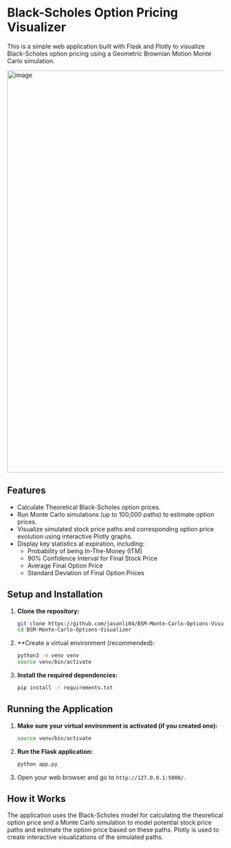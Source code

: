 # Black-Scholes Option Pricing Visualizer

This is a simple web application built with Flask and Plotly to visualize Black-Scholes option pricing using a Geometric Brownian Motion Monte Carlo simulation.

<img width="936" alt="image" src="https://github.com/user-attachments/assets/16a16db0-eb70-4438-a8ab-d815017e0f8f" />

## Features

*   Calculate Theoretical Black-Scholes option prices.
*   Run Monte Carlo simulations (up to 100,000 paths) to estimate option prices.
*   Visualize simulated stock price paths and corresponding option price evolution using interactive Plotly graphs.
*   Display key statistics at expiration, including:
    *   Probability of being In-The-Money (ITM)
    *   90% Confidence Interval for Final Stock Price
    *   Average Final Option Price
    *   Standard Deviation of Final Option Prices

## Setup and Installation

1.  **Clone the repository:**

    ```bash
    git clone https://github.com/jasonli04/BSM-Monte-Carlo-Options-Visualizer
    cd BSM-Monte-Carlo-Options-Visualizer
    ```

2.  **Create a virtual environment (recommended):

    ```bash
    python3 -m venv venv
    source venv/bin/activate
    ```

3.  **Install the required dependencies:**

    ```bash
    pip install -r requirements.txt
    ```

## Running the Application

1.  **Make sure your virtual environment is activated (if you created one):**

    ```bash
    source venv/bin/activate
    ```

2.  **Run the Flask application:**

    ```bash
    python app.py
    ```

3.  Open your web browser and go to `http://127.0.0.1:5000/`.

## How it Works

The application uses the Black-Scholes model for calculating the theoretical option price and a Monte Carlo simulation to model potential stock price paths and estimate the option price based on these paths. Plotly is used to create interactive visualizations of the simulated paths.
